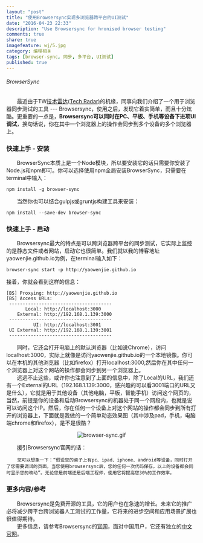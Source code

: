 ```yaml
---
layout: "post"
title: "使用Browsersync实现多浏览器跨平台的UI测试"
date: "2016-04-23 22:33"
description: "Use Browsersync for hronised browser testing"
comments: true
share: true
imagefeature: wj/5.jpg
category: 编程相关
tags: [browser-sync, 同步, 多平台, UI测试]
published: true
---
```

###### BrowserSync
&emsp;&emsp;最近由于TW[技术雷达(Tech Radar)](https://www.thoughtworks.com/radar/tools)的机缘，同事向我们介绍了一个用于浏览器同步测试的工具 --- Browsersync，使用之后，发现它着实简单，而且十分炫酷。更重要的一点是，__Browsersync可以同时在PC、平板、手机等设备下进项UI调试__，换句话说，你在其中一个浏览器上的操作会同步到多个设备的多个浏览器上。

<!--more-->

### __快速上手 - 安装__

&emsp;&emsp;BrowserSync本质上是一个Node模块，所以要安装它的话只需要你安装了Node.js和npm即可。你可以选择使用npm全局安装BrowserSync，只需要在terminal中输入：

``` shell
npm install -g browser-sync
```

&emsp;&emsp;当然你也可以结合gulpjs或gruntjs构建工具来安装：

``` shell
npm install --save-dev browser-sync
```

### __快速上手 - 启动__
&emsp;&emsp;Browsersync最大的特点是可以跨浏览器跨平台的同步测试，它实际上监控的是静态文件或者网站，启动它也很简单。我们就以我的博客地址yaowenjie.github.io为例，在terminal输入如下：

``` shell
browser-sync start -p http://yaowenjie.github.io
```

接着，你就会看到这样的信息：

```
[BS] Proxying: http://yaowenjie.github.io
[BS] Access URLs:
 --------------------------------------
       Local: http://localhost:3000
    External: http://192.168.1.139:3000
 --------------------------------------
          UI: http://localhost:3001
 UI External: http://192.168.1.139:3001
 --------------------------------------
```

&emsp;&emsp;同时，它还会打开电脑上的默认浏览器（比如说Chrome），访问localhost:3000，实际上就像是访问yaowenjie.github.io的一个本地镜像。你可以在本机的其他浏览器（比如firefox）打开localhost:3000,然后你在其中任何一个浏览器上对这个网站的操作都会同步到另一个浏览器上。 <br/>
&emsp;&emsp;远远不止这些，或许你也注意到了上面的信息中，除了Local的URL，我们还有一个External的URL（192.168.1.139:3000，感兴趣的可以看3001端口的URL又是什么），它就是用于其他设备（其他电脑，平板，智能手机）访问这个网页的，当然，前提是你的设备和启动Browsersync的机器处于同一个网段内，也就是说可以访问这个IP。然后，你在任何一个设备上对这个网站的操作都会同步到所有打开的浏览器上，下面就是我做的一个简单动态效果图（其中涉及pad，手机，电脑端chrome和firefox），是不是很酷？
<center><img class="center" src="{{ site.url }}/images/2016/browser-sync.gif" alt="browser-sync.gif"></center>

&emsp;&emsp;援引Browsersync官网的话：

``` word
    您可以想象一下：“假设您的桌子上有pc、ipad、iphone、android等设备，同时打开了您需要调试的页面，当您使用browsersync后，您的任何一次代码保存，以上的设备都会同时显示您的改动”。无论您是前端还是后端工程师，使用它将提高您30%的工作效率。
```

### __更多内容/参考__
&emsp;&emsp;Browsersync是免费开源的工具，它的用户也在急速的增长。未来它的推广必将减少跨平台跨浏览器人工测试的工作量，它将来的进步空间和应用场景扩展也很值得期待。 <br/>
&emsp;&emsp;更多信息，请参考Browsersync的[官网](https://www.browsersync.io/)，面对中国用户，它还有独立的[中文官网](http://www.browsersync.cn/)。
